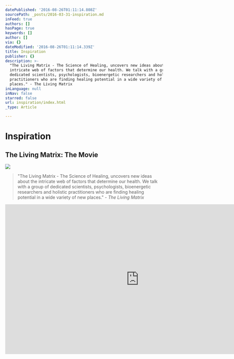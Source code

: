 ```yaml
---
datePublished: '2016-08-26T01:11:14.808Z'
sourcePath: _posts/2016-03-31-inspiration.md
inFeed: true
authors: []
hasPage: true
keywords: []
author: []
via: {}
dateModified: '2016-08-26T01:11:14.339Z'
title: Inspiration
publisher: {}
description: >-
  "The Living Matrix - The Science of Healing, uncovers new ideas about the
  intricate web of factors that determine our health. We talk with a group of
  dedicated scientists, psychologists, bioenergetic researchers and holistic
  practitioners who are finding healing potential in a wide variety of new
  places." - The Living Matrix
inLanguage: null
inNav: false
starred: false
url: inspiration/index.html
_type: Article

---
```

# Inspiration

## The Living Matrix: The Movie
![](https://s3-us-west-2.amazonaws.com/the-grid-img/p/fb57872654205981c1b3ced563a7e8c80ada2427.jpg)

> "The Living Matrix - The Science of Healing, uncovers new ideas about the intricate web of factors that determine our health. We talk with a group of dedicated scientists, psychologists, bioenergetic researchers and holistic practitioners who are finding healing potential in a wide variety of new places." - _The Living Matrix_

<iframe src="https://cdn.embedly.com/widgets/media.html?src=https%3A%2F%2Fwww.youtube.com%2Fembed%2FYDP3KKVbFw4%3Ffeature%3Doembed&amp;url=http%3A%2F%2Fwww.youtube.com%2Fwatch%3Fv%3DYDP3KKVbFw4&amp;image=https%3A%2F%2Fi.ytimg.com%2Fvi%2FYDP3KKVbFw4%2Fhqdefault.jpg&amp;key=b7d04c9b404c499eba89ee7072e1c4f7&amp;type=text%2Fhtml&amp;schema=youtube" width="854" height="480" scrolling="no" frameborder="0" allowfullscreen="" style=""></iframe>